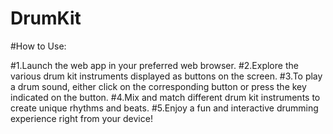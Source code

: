 # DrumKit
#How to Use:

#1.Launch the web app in your preferred web browser.
#2.Explore the various drum kit instruments displayed as buttons on the screen.
#3.To play a drum sound, either click on the corresponding button or press the key indicated on the button.
#4.Mix and match different drum kit instruments to create unique rhythms and beats.
#5.Enjoy a fun and interactive drumming experience right from your device!

